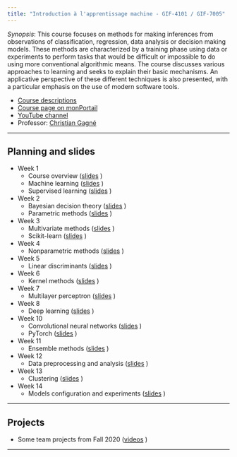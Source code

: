 ```yaml
---
title: "Introduction à l'apprentissage machine - GIF-4101 / GIF-7005"
---
```


*Synopsis*: This course focuses on methods for making inferences from observations of classification, regression, data analysis or decision making models. These methods are characterized by a training phase using data or experiments to perform tasks that would be difficult or impossible to do using more conventional algorithmic means. The course discusses various approaches to learning and seeks to explain their basic mechanisms. An applicative perspective of these different techniques is also presented, with a particular emphasis on the use of modern software tools.


* [Course descriptions](https://www.ulaval.ca/les-etudes/cours/repertoire/detailsCours/gif-4101-apprentissage-et-reconnaissance.html)
* [Course page on monPortail](https://sitescours.monportail.ulaval.ca/ena/site/accueil?idSite=118494&_js=true&idPage=2673605)
* [YouTube channel](https://www.youtube.com/channel/UCkMXqYnOzhIlRseUOgq8_Xw)
* Professor: [Christian Gagné](http://vision.gel.ulaval.ca/~cgagne/english.html)

---

## Planning and slides ##

* Week 1
  * Course overview ([slides](https://drive.google.com/open?id=1-3uhcinrHfuoGK424zPPWeAvWUjXHqwS) <i class="fas fa-chalkboard"></i>)
  * Machine learning ([slides](https://drive.google.com/open?id=1Jctnk1jFFrdVQ6MpeXGB4jOGZaV3h2sW) <i class="fas fa-chalkboard"></i>) 
  * Supervised learning ([slides](https://drive.google.com/open?id=1T7yqdJkHiOozi3f6baKxKKEUf_h7dbg4) <i class="fas fa-chalkboard"></i>)
* Week 2
  * Bayesian decision theory ([slides](https://drive.google.com/open?id=1ZuYOR53-xTtGDgczpmwt8kHnpdFkkFKh) <i class="fas fa-chalkboard"></i>)
  * Parametric methods ([slides](https://drive.google.com/open?id=16ShFAaasZX7Nc8vISzzHDIXvqQ_ETQsl) <i class="fas fa-chalkboard"></i>)
* Week 3
  * Multivariate methods ([slides](https://drive.google.com/open?id=1TfVd6qP6u8zqcN8aQv5hE19RM0vR2SsD) <i class="fas fa-chalkboard"></i>)
  * Scikit-learn ([slides](https://drive.google.com/open?id=1OCK5aoeK5Uj8vpFjwaPenOR4b2_seObl) <i class="fas fa-chalkboard"></i>)
* Week 4
  * Nonparametric methods ([slides](https://drive.google.com/open?id=1fOB8nkY2157s1hCdTNKIsN6xzYROOm2d) <i class="fas fa-chalkboard"></i>)
* Week 5
  * Linear discriminants ([slides](https://drive.google.com/open?id=1ADApY76cAsDgWrjYgbNnn4exhwh_4rES) <i class="fas fa-chalkboard"></i>)
* Week 6
  * Kernel methods ([slides](https://drive.google.com/open?id=1D7KbbV6JHM29HgK05zCLLZQMi5l8NnK5) <i class="fas fa-chalkboard"></i>)
* Week 7
  * Multilayer perceptron ([slides](https://drive.google.com/open?id=11r0bfMoPL0cKkay2b7wQaHQbqbf4M60w) <i class="fas fa-chalkboard"></i>)
* Week 8
  * Deep learning ([slides](https://drive.google.com/open?id=1e01K98mHJaZ-MKxBA7VbYnCXHpT4o5kd) <i class="fas fa-chalkboard"></i>)
* Week 10
  * Convolutional neural networks ([slides](https://drive.google.com/open?id=1dC76uw-yH5rDFBp2Z-RK1TtDdEbZ9XPG) <i class="fas fa-chalkboard"></i>)
  * PyTorch ([slides](https://drive.google.com/open?id=1s1A_Wg-sMjDqXp66laimlFBCehXb5Kiz) <i class="fas fa-chalkboard"></i>)
* Week 11
  * Ensemble methods ([slides](https://drive.google.com/open?id=1XdVrEMRs4d5dteIn-F9x6tyuqBhrNS35) <i class="fas fa-chalkboard"></i>)
* Week 12
  * Data preprocessing and analysis ([slides](https://drive.google.com/open?id=1sqSfCJ8Ejm7sF3MvIbSJ55wf0TJwG2t1) <i class="fas fa-chalkboard"></i>)
* Week 13
  * Clustering ([slides](https://drive.google.com/open?id=13SdIyaK1nsSFTotbgjLoSVpmsuOQJDqY) <i class="fas fa-chalkboard"></i>)
* Week 14
  * Models configuration and experiments ([slides](https://drive.google.com/open?id=1LVF4y3EIFMXD1NdxP1mE8xF9cZ3OqU_-) <i class="fas fa-chalkboard"></i>)


---

## Projects ##

* Some team projects from Fall 2020 ([videos](https://www.youtube.com/playlist?list=PLbJrgQUb1-prVjlGg3Ec2bRvWLLCgKGtn) <i class="fab fa-youtube"></i>)


---

